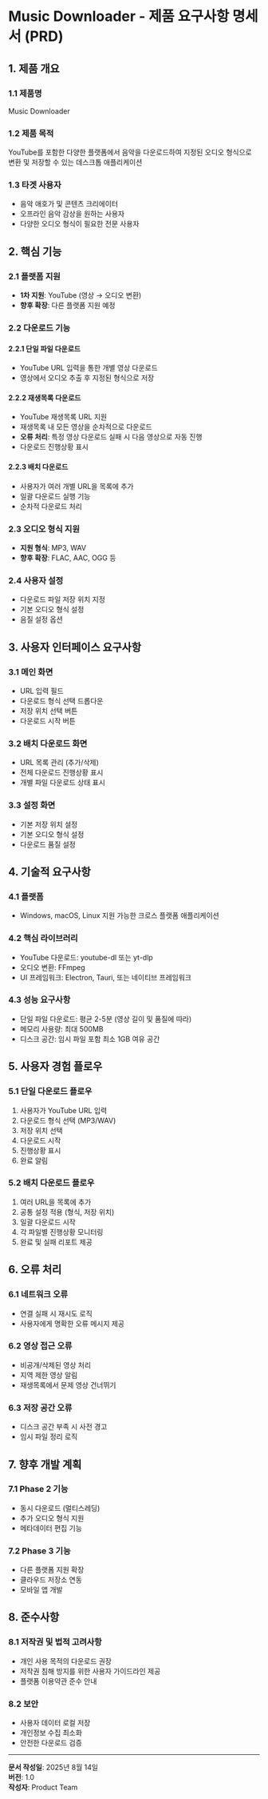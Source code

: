# Music Downloader - 제품 요구사항 명세서 (PRD)

## 1. 제품 개요

### 1.1 제품명
Music Downloader

### 1.2 제품 목적
YouTube를 포함한 다양한 플랫폼에서 음악을 다운로드하여 지정된 오디오 형식으로 변환 및 저장할 수 있는 데스크톱 애플리케이션

### 1.3 타겟 사용자
- 음악 애호가 및 콘텐츠 크리에이터
- 오프라인 음악 감상을 원하는 사용자
- 다양한 오디오 형식이 필요한 전문 사용자

## 2. 핵심 기능

### 2.1 플랫폼 지원
- **1차 지원**: YouTube (영상 → 오디오 변환)
- **향후 확장**: 다른 플랫폼 지원 예정

### 2.2 다운로드 기능

#### 2.2.1 단일 파일 다운로드
- YouTube URL 입력을 통한 개별 영상 다운로드
- 영상에서 오디오 추출 후 지정된 형식으로 저장

#### 2.2.2 재생목록 다운로드
- YouTube 재생목록 URL 지원
- 재생목록 내 모든 영상을 순차적으로 다운로드
- **오류 처리**: 특정 영상 다운로드 실패 시 다음 영상으로 자동 진행
- 다운로드 진행상황 표시

#### 2.2.3 배치 다운로드
- 사용자가 여러 개별 URL을 목록에 추가
- 일괄 다운로드 실행 기능
- 순차적 다운로드 처리

### 2.3 오디오 형식 지원
- **지원 형식**: MP3, WAV
- **향후 확장**: FLAC, AAC, OGG 등

### 2.4 사용자 설정
- 다운로드 파일 저장 위치 지정
- 기본 오디오 형식 설정
- 음질 설정 옵션

## 3. 사용자 인터페이스 요구사항

### 3.1 메인 화면
- URL 입력 필드
- 다운로드 형식 선택 드롭다운
- 저장 위치 선택 버튼
- 다운로드 시작 버튼

### 3.2 배치 다운로드 화면
- URL 목록 관리 (추가/삭제)
- 전체 다운로드 진행상황 표시
- 개별 파일 다운로드 상태 표시

### 3.3 설정 화면
- 기본 저장 위치 설정
- 기본 오디오 형식 설정
- 다운로드 품질 설정

## 4. 기술적 요구사항

### 4.1 플랫폼
- Windows, macOS, Linux 지원 가능한 크로스 플랫폼 애플리케이션

### 4.2 핵심 라이브러리
- YouTube 다운로드: youtube-dl 또는 yt-dlp
- 오디오 변환: FFmpeg
- UI 프레임워크: Electron, Tauri, 또는 네이티브 프레임워크

### 4.3 성능 요구사항
- 단일 파일 다운로드: 평균 2-5분 (영상 길이 및 품질에 따라)
- 메모리 사용량: 최대 500MB
- 디스크 공간: 임시 파일 포함 최소 1GB 여유 공간

## 5. 사용자 경험 플로우

### 5.1 단일 다운로드 플로우
1. 사용자가 YouTube URL 입력
2. 다운로드 형식 선택 (MP3/WAV)
3. 저장 위치 선택
4. 다운로드 시작
5. 진행상황 표시
6. 완료 알림

### 5.2 배치 다운로드 플로우
1. 여러 URL을 목록에 추가
2. 공통 설정 적용 (형식, 저장 위치)
3. 일괄 다운로드 시작
4. 각 파일별 진행상황 모니터링
5. 완료 및 실패 리포트 제공

## 6. 오류 처리

### 6.1 네트워크 오류
- 연결 실패 시 재시도 로직
- 사용자에게 명확한 오류 메시지 제공

### 6.2 영상 접근 오류
- 비공개/삭제된 영상 처리
- 지역 제한 영상 알림
- 재생목록에서 문제 영상 건너뛰기

### 6.3 저장 공간 오류
- 디스크 공간 부족 시 사전 경고
- 임시 파일 정리 로직

## 7. 향후 개발 계획

### 7.1 Phase 2 기능
- 동시 다운로드 (멀티스레딩)
- 추가 오디오 형식 지원
- 메타데이터 편집 기능

### 7.2 Phase 3 기능
- 다른 플랫폼 지원 확장
- 클라우드 저장소 연동
- 모바일 앱 개발

## 8. 준수사항

### 8.1 저작권 및 법적 고려사항
- 개인 사용 목적의 다운로드 권장
- 저작권 침해 방지를 위한 사용자 가이드라인 제공
- 플랫폼 이용약관 준수 안내

### 8.2 보안
- 사용자 데이터 로컬 저장
- 개인정보 수집 최소화
- 안전한 다운로드 검증

---

**문서 작성일**: 2025년 8월 14일  
**버전**: 1.0  
**작성자**: Product Team